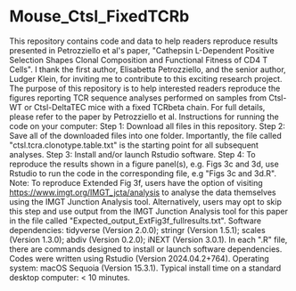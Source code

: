 # Mouse_Ctsl_FixedTCRb
This repository contains code and data to help readers reproduce results presented in Petrozziello et al's paper, "Cathepsin L-Dependent Positive Selection Shapes Clonal Composition and Functional Fitness of CD4 T Cells".
I thank the first author, Elisabetta Petrozziello, and the senior author, Ludger Klein, for inviting me to contribute to this exciting research project. 
The purpose of this repository is to help interested readers reproduce the figures reporting TCR sequence analyses performed on samples from Ctsl-WT or Ctsl-DeltaTEC mice with a fixed TCRbeta chain. For full details, please refer to the paper by Petrozziello et al. 
Instructions for running the code on your computer: Step 1: Download all files in this repository. Step 2: Save all of the downloaded files into one folder. Importantly, the file called "ctsl.tcra.clonotype.table.txt" is the starting point for all subsequent analyses. Step 3: Install and/or launch Rstudio software. Step 4: To reproduce the results shown in a figure panel(s), e.g. Figs 3c and 3d, use Rstudio to run the code in the corresponding file, e.g "Figs 3c and 3d.R".  Note: To reproduce Extended Fig 3f, users have the option of visiting https://www.imgt.org/IMGT_jcta/analysis to analyse the data themselves using the IMGT Junction Analysis tool. Alternatively, users may opt to skip this step and use output from the IMGT Junction Analysis tool for this paper in the file called  "Expected_output_ExtFig3f_fullresults.txt". 
Software dependencies: tidyverse (Version 2.0.0); stringr (Version 1.5.1); scales (Version 1.3.0); abdiv (Version 0.2.0); iNEXT (Version 3.0.1). In each ".R" file, there are commands designed to install or launch software dependencies.  
Codes were written using Rstudio (Version 2024.04.2+764). 
Operating system: macOS Sequoia (Version 15.3.1).
Typical install time on a standard desktop computer: < 10 minutes.
